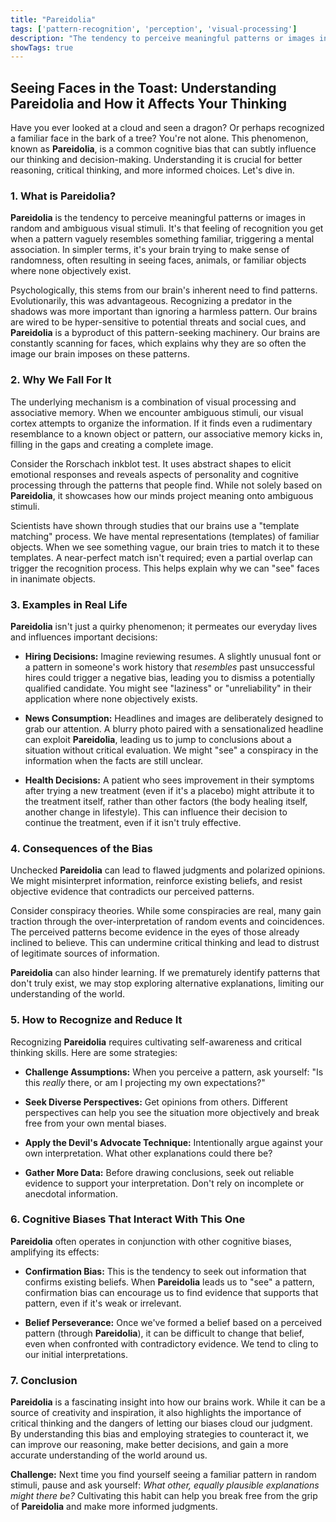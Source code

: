 ```yaml
---
title: "Pareidolia"
tags: ['pattern-recognition', 'perception', 'visual-processing']
description: "The tendency to perceive meaningful patterns or images in random or ambiguous visual stimuli."
showTags: true
---
```


## Seeing Faces in the Toast: Understanding Pareidolia and How it Affects Your Thinking

Have you ever looked at a cloud and seen a dragon? Or perhaps recognized a familiar face in the bark of a tree? You're not alone. This phenomenon, known as **Pareidolia**, is a common cognitive bias that can subtly influence our thinking and decision-making. Understanding it is crucial for better reasoning, critical thinking, and more informed choices. Let's dive in.

### 1. What is Pareidolia?

**Pareidolia** is the tendency to perceive meaningful patterns or images in random and ambiguous visual stimuli. It's that feeling of recognition you get when a pattern vaguely resembles something familiar, triggering a mental association. In simpler terms, it's your brain trying to make sense of randomness, often resulting in seeing faces, animals, or familiar objects where none objectively exist.

Psychologically, this stems from our brain's inherent need to find patterns. Evolutionarily, this was advantageous. Recognizing a predator in the shadows was more important than ignoring a harmless pattern. Our brains are wired to be hyper-sensitive to potential threats and social cues, and **Pareidolia** is a byproduct of this pattern-seeking machinery. Our brains are constantly scanning for faces, which explains why they are so often the image our brain imposes on these patterns.

### 2. Why We Fall For It

The underlying mechanism is a combination of visual processing and associative memory. When we encounter ambiguous stimuli, our visual cortex attempts to organize the information. If it finds even a rudimentary resemblance to a known object or pattern, our associative memory kicks in, filling in the gaps and creating a complete image.

Consider the Rorschach inkblot test. It uses abstract shapes to elicit emotional responses and reveals aspects of personality and cognitive processing through the patterns that people find. While not solely based on **Pareidolia**, it showcases how our minds project meaning onto ambiguous stimuli.

Scientists have shown through studies that our brains use a "template matching" process. We have mental representations (templates) of familiar objects. When we see something vague, our brain tries to match it to these templates. A near-perfect match isn't required; even a partial overlap can trigger the recognition process. This helps explain why we can "see" faces in inanimate objects.

### 3. Examples in Real Life

**Pareidolia** isn't just a quirky phenomenon; it permeates our everyday lives and influences important decisions:

*   **Hiring Decisions:** Imagine reviewing resumes. A slightly unusual font or a pattern in someone's work history that *resembles* past unsuccessful hires could trigger a negative bias, leading you to dismiss a potentially qualified candidate. You might see "laziness" or "unreliability" in their application where none objectively exists.

*   **News Consumption:** Headlines and images are deliberately designed to grab our attention. A blurry photo paired with a sensationalized headline can exploit **Pareidolia**, leading us to jump to conclusions about a situation without critical evaluation. We might "see" a conspiracy in the information when the facts are still unclear.

*   **Health Decisions:** A patient who sees improvement in their symptoms after trying a new treatment (even if it's a placebo) might attribute it to the treatment itself, rather than other factors (the body healing itself, another change in lifestyle). This can influence their decision to continue the treatment, even if it isn't truly effective.

### 4. Consequences of the Bias

Unchecked **Pareidolia** can lead to flawed judgments and polarized opinions. We might misinterpret information, reinforce existing beliefs, and resist objective evidence that contradicts our perceived patterns.

Consider conspiracy theories. While some conspiracies are real, many gain traction through the over-interpretation of random events and coincidences. The perceived patterns become evidence in the eyes of those already inclined to believe. This can undermine critical thinking and lead to distrust of legitimate sources of information.

**Pareidolia** can also hinder learning. If we prematurely identify patterns that don't truly exist, we may stop exploring alternative explanations, limiting our understanding of the world.

### 5. How to Recognize and Reduce It

Recognizing **Pareidolia** requires cultivating self-awareness and critical thinking skills. Here are some strategies:

*   **Challenge Assumptions:** When you perceive a pattern, ask yourself: "Is this *really* there, or am I projecting my own expectations?"

*   **Seek Diverse Perspectives:** Get opinions from others. Different perspectives can help you see the situation more objectively and break free from your own mental biases.

*   **Apply the Devil's Advocate Technique:** Intentionally argue against your own interpretation. What other explanations could there be?

*   **Gather More Data:** Before drawing conclusions, seek out reliable evidence to support your interpretation. Don't rely on incomplete or anecdotal information.

### 6. Cognitive Biases That Interact With This One

**Pareidolia** often operates in conjunction with other cognitive biases, amplifying its effects:

*   **Confirmation Bias:** This is the tendency to seek out information that confirms existing beliefs. When **Pareidolia** leads us to "see" a pattern, confirmation bias can encourage us to find evidence that supports that pattern, even if it's weak or irrelevant.

*   **Belief Perseverance:** Once we've formed a belief based on a perceived pattern (through **Pareidolia**), it can be difficult to change that belief, even when confronted with contradictory evidence. We tend to cling to our initial interpretations.

### 7. Conclusion

**Pareidolia** is a fascinating insight into how our brains work. While it can be a source of creativity and inspiration, it also highlights the importance of critical thinking and the dangers of letting our biases cloud our judgment. By understanding this bias and employing strategies to counteract it, we can improve our reasoning, make better decisions, and gain a more accurate understanding of the world around us.

**Challenge:** Next time you find yourself seeing a familiar pattern in random stimuli, pause and ask yourself: *What other, equally plausible explanations might there be?* Cultivating this habit can help you break free from the grip of **Pareidolia** and make more informed judgments.

